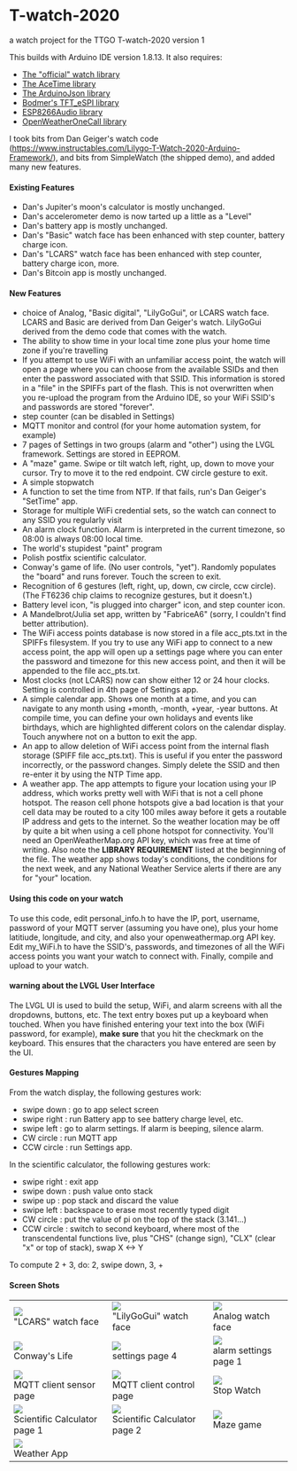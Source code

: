 # T-watch-2020
a watch project for the TTGO T-watch-2020 version 1

This builds with Arduino IDE version 1.8.13.  It also requires:
<UL>
  <LI><A HREF="https://github.com/Xinyuan-LilyGO/TTGO_TWatch_Library" TARGET=_blank>The "official" watch library</A>
  </LI>
  <LI><A HREF="https://github.com/bxparks/AceTime" TARGET=_blank>The AceTime library</A>
  </LI>
  <LI><A HREF="https://github.com/bblanchon/ArduinoJson" TARGET=_blank>The ArduinoJson library</A>
  </LI>
  <LI><A HREF="https://github.com/Bodmer/TFT_eSPI" TARGET=_blank>Bodmer's TFT_eSPI library</A>
  </LI>
  <LI><A HREF="https://github.com/earlephilhower/ESP8266Audio" TARGET=_blank>ESP8266Audio library</A>
  </LI>
  <LI><A HREF="https://github.com/JHershey69/OpenWeatherOneCall" TARGET=_blank>OpenWeatherOneCall library</A>
  </LI>
</UL>      

I took bits from Dan Geiger's watch code (https://www.instructables.com/Lilygo-T-Watch-2020-Arduino-Framework/),
and bits from SimpleWatch (the shipped demo), and added many new features.
<H4>Existing Features</H4>
<UL>
  <LI>Dan's Jupiter's moon's calculator is mostly unchanged.
  </LI>
  <LI>Dan's accelerometer demo is now tarted up a little as a "Level"
  </LI>
  <LI>Dan's battery app is mostly unchanged.
  </LI>
  <LI>Dan's "Basic" watch face has been enhanced with step counter, battery charge icon.
  </LI>
  <LI>Dan's "LCARS" watch face has been enhanced with step counter, battery charge icon, more.
  </LI>
  <LI>Dan's Bitcoin app is mostly unchanged.
  </LI>
</UL>
<H4>New Features</H4>
<ul>
  <LI> choice of Analog, "Basic digital", "LilyGoGui", or LCARS watch face.  LCARS and Basic are derived from Dan Geiger's watch.  LilyGoGui derived from the demo code that comes with the watch.
  </LI>
  <LI> The ability to show time in your local time zone plus your home time zone if you're travelling
  </LI>
  <LI> If you attempt to use WiFi with an unfamiliar access point, the watch will open a page where you can choose from the available SSIDs and then enter the password associated with that SSID.  This information is stored in a "file" in the SPIFFs part of the flash.  This is not overwritten when you re-upload the program from the Arduino IDE, so your WiFi SSID's and passwords are stored "forever".
  </LI>
  <LI> step counter (can be disabled in Settings)
  </LI>
  <LI> MQTT monitor and control (for your home automation system, for example)
  </LI>
  <LI> 7 pages of Settings in two groups (alarm and "other") using the LVGL framework.  Settings are stored in EEPROM.
  </LI>
  <LI> A "maze" game.  Swipe or tilt watch left, right, up, down to move your cursor.  Try to move it to the red endpoint.  CW circle gesture to exit.
  </LI>
  <LI> A simple stopwatch
  </LI>
  <LI> A function to set the time from NTP.  If that fails, run's Dan Geiger's "SetTime" app.
  </LI>
  <LI> Storage for multiple WiFi credential sets, so the watch can connect to any SSID you regularly visit
  </LI>
  <LI> An alarm clock function.  Alarm is interpreted in the current timezone, so 08:00 is always 08:00 local time.
  </LI>
  <LI> The world's stupidest "paint" program
  </LI>
  <LI> Polish postfix scientific calculator.
  </LI>
  <LI> Conway's game of life.  (No user controls, "yet").  Randomly populates the "board" and runs forever.  Touch the screen to exit.
  </LI>
  <LI> Recognition of 6 gestures (left, right, up, down, cw circle, ccw circle). (The FT6236 chip claims to recognize gestures, but it doesn't.)
  </LI>
  <LI> Battery level icon, "is plugged into charger" icon, and step counter icon.
  </LI>
  <LI> A Mandelbrot/Julia set app, written by "FabriceA6" (sorry, I couldn't find better attribution).
  </LI>
  <LI> The WiFi access points database is now stored in a file acc_pts.txt in the SPIFFs filesystem.  If you try to use any WiFi app to connect to a new access point, the app will open up a settings page where you can enter the password and timezone for this new access point, and then it will be appended to the file acc_pts.txt.
  </LI>
  <LI> Most clocks (not LCARS) now can show either 12 or 24 hour clocks.  Setting is controlled in 4th page of Settings app.
  </LI>
  <LI> A simple calendar app.  Shows one month at a time, and you can navigate to any month using +month, -month, +year, -year buttons.  At compile time, you can define your own holidays and events like birthdays, which are highlighted different colors on the calendar display.  Touch anywhere not on a button to exit the app.
  </LI>
  <LI> An app to allow deletion of WiFi access point from the internal flash storage (SPIFF file acc_pts.txt).  This is useful if you enter the password incorrectly, or the password changes.  Simply delete the SSID and then re-enter it by using the NTP Time app.
  </LI>
  <LI> A weather app.  The app attempts to figure your location using your IP address, which works pretty well with WiFi that is not a cell phone hotspot.  The reason cell phone hotspots give a bad location is that your cell data may be routed to a city 100 miles away before it gets a routable IP address and gets to the internet.  So the weather location may be off by quite a bit when using a cell phone hotspot for connectivity.  You'll need an OpenWeatherMap.org API key, which was free at time of writing.  Also note the <b>LIBRARY REQUIREMENT</b> listed at the beginning of the file.  The weather app shows today's conditions, the conditions for the next week, and any National Weather Service alerts if there are any for "your" location.
  </LI>
</UL>

<H4>Using this code on your watch</H4>

To use this code, edit personal_info.h to have the IP, port, username, password of your MQTT server (assuming you have one), plus your home latitiude, longitude, and city, and also your openweathermap.org API key.  Edit my_WiFi.h to have the SSID's, passwords, and timezones of all the WiFi access points you want your watch to connect with.  Finally, compile and upload to your watch.

<H4>warning about the LVGL User Interface</H4>

The LVGL UI is used to build the setup, WiFi, and alarm screens with all the dropdowns, buttons, etc.  The text entry boxes put up a keyboard when touched.  When you have finished entering your text into the box (WiFi password, for example), <b>make sure</b> that you hit the checkmark on the keyboard.  This ensures that the characters you have entered are seen by the UI.

<H4>Gestures Mapping</H4>

From the watch display, the following gestures work:
<UL>
  <LI> swipe down  : go to app select screen
  </LI>
  <LI> swipe right : run Battery app to see battery charge level, etc.
  </LI>
  <LI> swipe left  : go to alarm settings.  If alarm is beeping, silence alarm.
  </LI>
  <LI> CW circle   : run MQTT app
  </LI>
  <LI> CCW circle  : run Settings app.
  </LI>
</UL>
In the scientific calculator, the following gestures work:
<UL>
  <LI> swipe right : exit app
  </LI>
  <LI> swipe down  : push value onto stack
  </LI>
  <LI> swipe up    : pop stack and discard the value
  </LI>
  <LI> swipe left  : backspace to erase most recently typed digit
  </LI>
  <LI> CW circle   : put the value of pi on the top of the stack (3.141...)
  </LI>
  <LI> CCW circle  : switch to second keyboard, where most of the transcendental functions live, plus "CHS" (change sign), "CLX" (clear "x" or top of stack), swap X <-> Y
  </LI>
</UL>
To compute 2 + 3, do: 2, swipe down, 3, +
<br>
<H4>Screen Shots</H4>
<TABLE>
  <TR>
    <TD>
      <IMG SRC="https://github.com/wfdudley/T-watch-2020/blob/master/images/2020-10-04_15.53.49.jpg"><br>"LCARS" watch face
    </TD>
    <TD>
      <IMG SRC="https://github.com/wfdudley/T-watch-2020/blob/master/images/2020-10-05_13.53.46.jpg"><br>"LilyGoGui" watch face
    </TD>
    <TD>
      <IMG SRC="https://github.com/wfdudley/T-watch-2020/blob/master/images/2020-10-08_22.01.39.jpg"><br>Analog watch face
    </TD>
  </TR>
  <TR>
    <TD>
      <IMG SRC="https://github.com/wfdudley/T-watch-2020/blob/master/images/2020-10-08_21.55.22.jpg"><br>Conway's Life
    </TD>
    <TD>
      <IMG SRC="https://github.com/wfdudley/T-watch-2020/blob/master/images/2020-10-04_15.58.25.jpg"><br>settings page 4
    </TD>
    <TD>
      <IMG SRC="https://github.com/wfdudley/T-watch-2020/blob/master/images/2020-10-04_15.59.18.jpg"><br>alarm settings page 1
    </TD>
  </TR>
  <TR>
    <TD>
      <IMG SRC="https://github.com/wfdudley/T-watch-2020/blob/master/images/2020-10-08_22.31.32.jpg"><br>MQTT client sensor page
    </TD>
    <TD>
      <IMG SRC="https://github.com/wfdudley/T-watch-2020/blob/master/images/2020-10-08_22.31.56.jpg"><br>MQTT client control page
    </TD>
    <TD>
      <IMG SRC="https://github.com/wfdudley/T-watch-2020/blob/master/images/2020-10-08_22.08.51.jpg"><br>Stop Watch
    </TD>
  </TR>
  <TR>
    <TD>
      <IMG SRC="https://github.com/wfdudley/T-watch-2020/blob/master/images/2020-10-08_22.04.42.jpg"><br>Scientific Calculator page 1
    </TD>
    <TD>
      <IMG SRC="https://github.com/wfdudley/T-watch-2020/blob/master/images/2020-10-08_22.06.03.jpg"><br>Scientific Calculator page 2
    </TD>
    <TD>
      <IMG SRC="https://github.com/wfdudley/T-watch-2020/blob/master/images/2020-10-08_21.57.48.jpg"><br>Maze game
    </TD>
  </TR>
  <TR>
    <TD>
      <IMG SRC="https://github.com/wfdudley/T-watch-2020/blob/master/images/2020-12-21_17.00.16.jpg"><br>Weather App
    </TD>
    <TD>
      &nbsp;
    </TD>
    <TD>
      &nbsp;
    </TD>
  </TR>
</TABLE>
